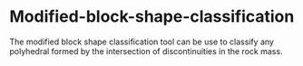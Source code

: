 # Modified-block-shape-classification
The modified block shape classification tool can be use to classify any polyhedral formed by the intersection of discontinuities in the rock mass. 
